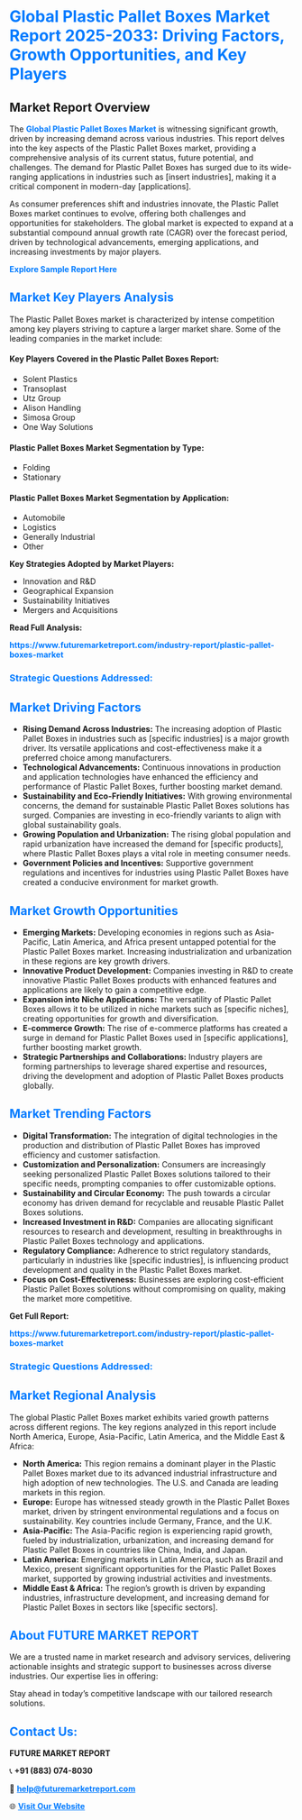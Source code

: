 <h1 style="color: #007BFF;">Global Plastic Pallet Boxes Market Report 2025-2033: Driving Factors, Growth Opportunities, and Key Players</h1>

<section id="overview">
<h2>Market Report Overview</h2>
<p>The <a href="https://www.futuremarketreport.com/industry-report/plastic-pallet-boxes-market" style="color: #007BFF; text-decoration: none;"><strong>Global Plastic Pallet Boxes Market</strong></a> is witnessing significant growth, driven by increasing demand across various industries. This report delves into the key aspects of the Plastic Pallet Boxes market, providing a comprehensive analysis of its current status, future potential, and challenges. The demand for Plastic Pallet Boxes has surged due to its wide-ranging applications in industries such as [insert industries], making it a critical component in modern-day [applications].</p>
<p>As consumer preferences shift and industries innovate, the Plastic Pallet Boxes market continues to evolve, offering both challenges and opportunities for stakeholders. The global market is expected to expand at a substantial compound annual growth rate (CAGR) over the forecast period, driven by technological advancements, emerging applications, and increasing investments by major players.</p>
</section>

<section id="overview">
<p><a href="https://www.futuremarketreport.com/request-sample/reportId=114227" style="color: #007BFF; text-decoration: none;"><strong>Explore Sample Report Here</strong></a></p>
</section>

<section id="key-players">
<h2 style="color: #007BFF;">Market Key Players Analysis</h2>
<p>The Plastic Pallet Boxes market is characterized by intense competition among key players striving to capture a larger market share. Some of the leading companies in the market include:</p>
<h4>Key Players Covered in the Plastic Pallet Boxes Report:</h4>
<ul><li>Solent Plastics</li><li>Transoplast</li><li>Utz Group</li><li>Alison Handling</li><li>Simosa Group</li><li>One Way Solutions</li></ul>
<h4>Plastic Pallet Boxes Market Segmentation by Type:</h4>
<ul><li>Folding</li><li>Stationary</li></ul>

<h4>Plastic Pallet Boxes Market Segmentation by Application:</h4>
<ul><li>Automobile</li><li>Logistics</li><li>Generally Industrial</li><li>Other</li></ul>
<p><strong>Key Strategies Adopted by Market Players:</strong></p>
<ul>
<li>Innovation and R&D</li>
<li>Geographical Expansion</li>
<li>Sustainability Initiatives</li>
<li>Mergers and Acquisitions</li>
</ul>
</section>

<section>
<p><strong>Read Full Analysis: </strong></p><a href="https://www.futuremarketreport.com/industry-report/plastic-pallet-boxes-market" style="color: #007BFF; text-decoration: none;"><strong>https://www.futuremarketreport.com/industry-report/plastic-pallet-boxes-market</strong></a>
<h3 style="color: #007BFF;">Strategic Questions Addressed:</h3>
</section>

<section id="driving-factors">
<h2 style="color: #007BFF;">Market Driving Factors</h2>
<ul>
<li><strong>Rising Demand Across Industries:</strong> The increasing adoption of Plastic Pallet Boxes in industries such as [specific industries] is a major growth driver. Its versatile applications and cost-effectiveness make it a preferred choice among manufacturers.</li>
<li><strong>Technological Advancements:</strong> Continuous innovations in production and application technologies have enhanced the efficiency and performance of Plastic Pallet Boxes, further boosting market demand.</li>
<li><strong>Sustainability and Eco-Friendly Initiatives:</strong> With growing environmental concerns, the demand for sustainable Plastic Pallet Boxes solutions has surged. Companies are investing in eco-friendly variants to align with global sustainability goals.</li>
<li><strong>Growing Population and Urbanization:</strong> The rising global population and rapid urbanization have increased the demand for [specific products], where Plastic Pallet Boxes plays a vital role in meeting consumer needs.</li>
<li><strong>Government Policies and Incentives:</strong> Supportive government regulations and incentives for industries using Plastic Pallet Boxes have created a conducive environment for market growth.</li>
</ul>
</section>

<section id="growth-opportunities">
<h2 style="color: #007BFF;">Market Growth Opportunities</h2>
<ul>
<li><strong>Emerging Markets:</strong> Developing economies in regions such as Asia-Pacific, Latin America, and Africa present untapped potential for the Plastic Pallet Boxes market. Increasing industrialization and urbanization in these regions are key growth drivers.</li>
<li><strong>Innovative Product Development:</strong> Companies investing in R&D to create innovative Plastic Pallet Boxes products with enhanced features and applications are likely to gain a competitive edge.</li>
<li><strong>Expansion into Niche Applications:</strong> The versatility of Plastic Pallet Boxes allows it to be utilized in niche markets such as [specific niches], creating opportunities for growth and diversification.</li>
<li><strong>E-commerce Growth:</strong> The rise of e-commerce platforms has created a surge in demand for Plastic Pallet Boxes used in [specific applications], further boosting market growth.</li>
<li><strong>Strategic Partnerships and Collaborations:</strong> Industry players are forming partnerships to leverage shared expertise and resources, driving the development and adoption of Plastic Pallet Boxes products globally.</li>
</ul>
</section>

<section id="trending-factors">
<h2 style="color: #007BFF;">Market Trending Factors</h2>
<ul>
<li><strong>Digital Transformation:</strong> The integration of digital technologies in the production and distribution of Plastic Pallet Boxes has improved efficiency and customer satisfaction.</li>
<li><strong>Customization and Personalization:</strong> Consumers are increasingly seeking personalized Plastic Pallet Boxes solutions tailored to their specific needs, prompting companies to offer customizable options.</li>
<li><strong>Sustainability and Circular Economy:</strong> The push towards a circular economy has driven demand for recyclable and reusable Plastic Pallet Boxes solutions.</li>
<li><strong>Increased Investment in R&D:</strong> Companies are allocating significant resources to research and development, resulting in breakthroughs in Plastic Pallet Boxes technology and applications.</li>
<li><strong>Regulatory Compliance:</strong> Adherence to strict regulatory standards, particularly in industries like [specific industries], is influencing product development and quality in the Plastic Pallet Boxes market.</li>
<li><strong>Focus on Cost-Effectiveness:</strong> Businesses are exploring cost-efficient Plastic Pallet Boxes solutions without compromising on quality, making the market more competitive.</li>
</ul>
</section>

<section>
<p><strong>Get Full Report: </strong></p><a href="https://www.futuremarketreport.com/industry-report/plastic-pallet-boxes-market" style="color: #007BFF; text-decoration: none;"><strong>https://www.futuremarketreport.com/industry-report/plastic-pallet-boxes-market</strong></a>
<h3 style="color: #007BFF;">Strategic Questions Addressed:</h3>
</section>


<section id="regional-analysis">
<h2 style="color: #007BFF;">Market Regional Analysis</h2>
<p>The global Plastic Pallet Boxes market exhibits varied growth patterns across different regions. The key regions analyzed in this report include North America, Europe, Asia-Pacific, Latin America, and the Middle East & Africa:</p>
<ul>
<li><strong>North America:</strong> This region remains a dominant player in the Plastic Pallet Boxes market due to its advanced industrial infrastructure and high adoption of new technologies. The U.S. and Canada are leading markets in this region.</li>
<li><strong>Europe:</strong> Europe has witnessed steady growth in the Plastic Pallet Boxes market, driven by stringent environmental regulations and a focus on sustainability. Key countries include Germany, France, and the U.K.</li>
<li><strong>Asia-Pacific:</strong> The Asia-Pacific region is experiencing rapid growth, fueled by industrialization, urbanization, and increasing demand for Plastic Pallet Boxes in countries like China, India, and Japan.</li>
<li><strong>Latin America:</strong> Emerging markets in Latin America, such as Brazil and Mexico, present significant opportunities for the Plastic Pallet Boxes market, supported by growing industrial activities and investments.</li>
<li><strong>Middle East & Africa:</strong> The region’s growth is driven by expanding industries, infrastructure development, and increasing demand for Plastic Pallet Boxes in sectors like [specific sectors].</li>
</ul>
</section>

<footer>
<h2 style="color: #007BFF;">About FUTURE MARKET REPORT</h2>
<p>We are a trusted name in market research and advisory services, delivering actionable insights and strategic support to businesses across diverse industries. Our expertise lies in offering:</p>

<p>Stay ahead in today’s competitive landscape with our tailored research solutions.</p>

<h2 style="color: #007BFF;">Contact Us:</h2>
<p><strong>FUTURE MARKET REPORT</strong></p>
<p>📞 <strong>+91 (883) 074-8030</strong></p>
<p>📧 <strong><a href="mailto:help@futuremarketreport.com" style="color: #007BFF;">help@futuremarketreport.com</a></strong></p>
<p>🌐 <strong><a href="https://www.futuremarketreport.com/" style="color: #007BFF;">Visit Our Website</a></strong></p>
</footer>